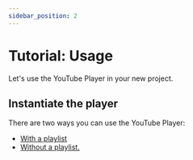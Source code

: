 ```yaml
---
sidebar_position: 2
---
```


# Tutorial: Usage

Let's use the YouTube Player in your new project.

## Instantiate the player

There are two ways you can use the YouTube Player:
- <a href="playlist">With a playlist</a>
- <a href="#standalone">Without a playlist.</a>
